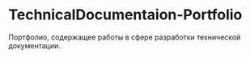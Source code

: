 # TechnicalDocumentaion-Portfolio
Портфолио, содержащее работы в сфере разработки технической документации.
